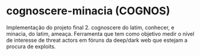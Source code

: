 # cognoscere-minacia (COGNOS)

Implementação do projeto final 2. cognoscere do latim, conhecer, e minacia, do latim, ameaça. Ferramenta que tem como objetivo medir o nível de interesse de threat actors em fóruns da deep/dark web que estejam a procura de exploits.
